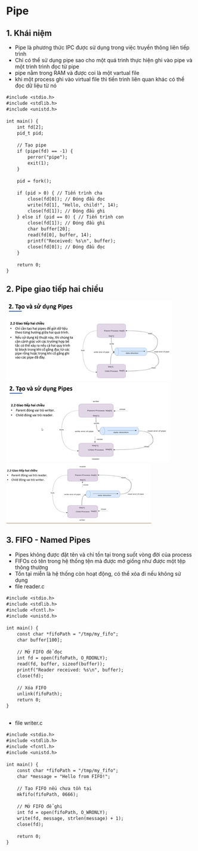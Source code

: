 # Pipe

## 1. Khái niệm

- Pipe là phương thức IPC được sử dụng trong việc truyền thông liên tiếp trình
- Chỉ có thể sử dụng pipe sao cho một quá trình thực hiện ghi vào pipe và một trình trình đọc từ pipe
- pipe nằm trong RAM và được coi là một vartual file
- khi một process ghi vào virtual file thì tiến trình liên quan khác có thể đọc dữ liệu từ nó

```copy
#include <stdio.h>
#include <stdlib.h>
#include <unistd.h>

int main() {
    int fd[2];
    pid_t pid;

    // Tạo pipe
    if (pipe(fd) == -1) {
        perror("pipe");
        exit(1);
    }

    pid = fork();

    if (pid > 0) { // Tiến trình cha
        close(fd[0]); // Đóng đầu đọc
        write(fd[1], "Hello, child!", 14);
        close(fd[1]); // Đóng đầu ghi
    } else if (pid == 0) { // Tiến trình con
        close(fd[1]); // Đóng đầu ghi
        char buffer[20];
        read(fd[0], buffer, 14);
        printf("Received: %s\n", buffer);
        close(fd[0]); // Đóng đầu đọc
    }

    return 0;
}

```

## 2. Pipe giao tiếp hai chiều

![pipe1](images/pipe1.png)
![pipe2](images/pipe2.png)
![pipe3](images/pipe3.png)

## 3. FIFO - Named Pipes

- Pipes không được đặt tên và chỉ tồn tại trong suốt vòng đời của process
- FIFOs có tên trong hệ thống tện mà được mở giống như được một tệp thông thường
- Tồn tại miễn là hệ thống còn hoạt động, có thể xóa đi nếu không sử dụng
- file reader.c

```copy
#include <stdio.h>
#include <stdlib.h>
#include <fcntl.h>
#include <unistd.h>

int main() {
    const char *fifoPath = "/tmp/my_fifo";
    char buffer[100];

    // Mở FIFO để đọc
    int fd = open(fifoPath, O_RDONLY);
    read(fd, buffer, sizeof(buffer));
    printf("Reader received: %s\n", buffer);
    close(fd);

    // Xóa FIFO
    unlink(fifoPath);
    return 0;
}


```

- file writer.c

```copy
#include <stdio.h>
#include <stdlib.h>
#include <fcntl.h>
#include <unistd.h>

int main() {
    const char *fifoPath = "/tmp/my_fifo";
    char *message = "Hello from FIFO!";

    // Tạo FIFO nếu chưa tồn tại
    mkfifo(fifoPath, 0666);

    // Mở FIFO để ghi
    int fd = open(fifoPath, O_WRONLY);
    write(fd, message, strlen(message) + 1);
    close(fd);

    return 0;
}

```
